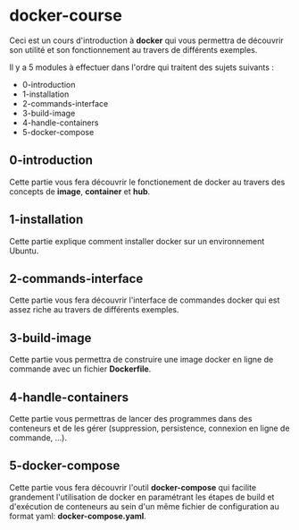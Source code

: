 # docker-course

Ceci est un cours d'introduction à **docker** qui vous permettra de découvrir son utilité et son fonctionnement au travers de différents exemples.

Il y a 5 modules à effectuer dans l'ordre qui traitent des sujets suivants :

- 0-introduction
- 1-installation
- 2-commands-interface
- 3-build-image
- 4-handle-containers
- 5-docker-compose

## 0-introduction

Cette partie vous fera découvrir le fonctionement de docker au travers des concepts de **image**, **container** et **hub**.

## 1-installation

Cette partie explique comment installer docker sur un environnement Ubuntu.

## 2-commands-interface

Cette partie vous fera découvrir l'interface de commandes docker qui est assez riche au travers de différents exemples.

## 3-build-image

Cette partie vous permettra de construire une image docker en ligne de commande avec un fichier **Dockerfile**.

## 4-handle-containers

Cette partie vous permettras de lancer des programmes dans des conteneurs et de les gérer (suppression, persistence, connexion en ligne de commande, ...).

## 5-docker-compose

Cette partie vous fera découvrir l'outil **docker-compose** qui facilite grandement l'utilisation de docker en paramétrant les étapes de build et d'exécution de conteneurs au sein d'un même fichier de configuration au format yaml: **docker-compose.yaml**.
